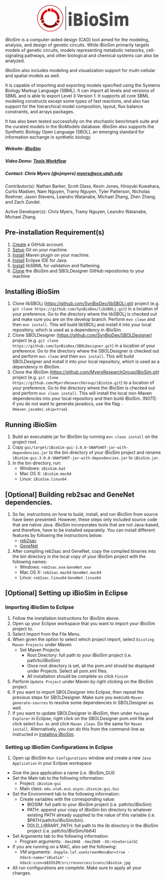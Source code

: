 
<p align="center">
  <img  src="docs/media/iBioSim_horizontal.png">
</p>

iBioSim is a computer-aided design (CAD) tool aimed for the modeling, analysis, and design of genetic circuits. 
While iBioSim primarily targets models of genetic circuits, models representing metabolic networks, cell-signaling pathways, 
and other biological and chemical systems can also be analyzed. 

iBioSim also includes modeling and visualization support for multi-cellular and spatial models as well. 

It is capable of importing and exporting models specified using the Systems Biology Markup Language (SBML). 
It can import all levels and versions of SBML and is able to export Level 3 Version 1. 
It supports all core SBML modeling constructs except some types of fast reactions, and also has support for the 
hierarchical model composition, layout, flux balance constraints, and arrays packages. 

It has also been tested successfully on the stochastic benchmark suite and the curated models in the BioModels database. 
iBioSim also supports the Synthetic Biology Open Language (SBOL), an emerging standard for information exchange in synthetic 
biology.

##### Website: [iBioSim](http://www.async.ece.utah.edu/ibiosim)
##### Video Demo: [Tools Workflow](https://www.youtube.com/watch?v=g4xayzlyC2Q)
##### Contact: Chris Myers (@cjmyers) myers@ece.utah.edu

Contributor(s): Nathan Barker, Scott Glass, Kevin Jones, Hiroyuki Kuwahara, Curtis Madsen, Nam Nguyen, Tramy Nguyen, Tyler Patterson, Nicholas Roehner, Jason Stevens, Leandro Watanabe, Michael Zhang, Zhen Zhang, and Zach Zundel.

Active Developer(s): Chris Myers, Tramy Nguyen, Leandro Watanabe, Michael Zhang.

## Pre-installation Requirement(s)
1. [Create](https://github.com/) a GitHub account.
2. [Setup](https://help.github.com/articles/set-up-git) Git on your machine.
3. [Install](https://maven.apache.org/download.cgi) Maven plugin on your machine.
4. [Install](http://www.eclipse.org) Eclipse IDE  for Java. 
5. [Install](https://sourceforge.net/projects/sbml/files/libsbml/5.15.2-experimental/) libSBML for validation and flattening.
6. [Clone](https://help.github.com/articles/cloning-a-repository/) the iBioSim and SBOLDesigner GitHub repositories to your machine

## Installing iBioSim
1. Clone libSBOLj (https://github.com/SynBioDex/libSBOLj.git) project (e.g. ```git clone https://github.com/SynBioDex/libSBOLj.git```) in a location of your preference. Go to the directory where the libSBOLj is checked out and make sure you are on the develop branch. Perform ```mvn clean``` and then ```mvn install```. This will build libSBOLj and install it into your local repository, which is used as a dependency in iBioSim. 
2. Clone SBOLDesigner (https://github.com/SynBioDex/SBOLDesigner) project (e.g. ```git clone https://github.com/SynBioDex/SBOLDesigner.git```) in a location of your preference. Go to the directory where the SBOLDesigner is checked out and perform ```mvn clean``` and then ```mvn install```. This will build SBOLDesigner and install it into your local repository, which is used as a dependency in iBioSim. 
3. Clone the iBioSim (https://github.com/MyersResearchGroup/iBioSim.git) project (e.g. ```git clone https://github.com/MyersResearchGroup/iBioSim.git```) to a location of your preference. Go to the directory where the iBioSim is checked out and perform ```mvn clean install```. This will install the local non-Maven dependencies into your local repository and then build iBioSim. (NOTE: if you do not want to generate javadocs, use the flag ```-Dmaven.javadoc.skip=true```).

## Running iBioSim
1. Build an executable jar for iBioSim by running ```mvn clean install``` on the project root. 
2. Copy ```gui/target/iBioSim-gui-3.0.0-SNAPSHOT-jar-with-dependencies.jar``` to the bin directory of your iBioSim project and rename ```iBioSim-gui-3.0.0-SNAPSHOT-jar-with-dependencies.jar``` to ```iBioSim.jar```.
3. In the bin directory, run:
      * Windows: ```iBioSim.bat``` 
      * Mac OS X: ```iBioSim.mac64```
      * Linux: ```iBioSim.linux64```

## [Optional] Building reb2sac and GeneNet dependencies.
1. So far, instructions on how to build, install, and run iBioSim from source have been presented. However, these steps only included source code that are native Java. iBioSim incorporates tools that are not Java-based, and therefore, have to be installed separately. You can install different features by following the instructions below:
   * [reb2sac](https://github.com/MyersResearchGroup/reb2sac/)
   * [GeneNet](https://github.com/MyersResearchGroup/GeneNet)
2. After compiling reb2sac and GeneNet, copy the compiled binaries into the bin directory in the local copy of your iBioSim project with the following names:
      * Windows: ```reb2sac.exe``` ```GeneNet.exe``` 
      * Mac OS X: ```reb2sac.mac64``` ```GeneNet.mac64``` 
      * Linux: ```reb2sac.linux64``` ```GeneNet.linux64``` 

## [Optional] Setting up iBioSim in Eclipse
### Importing iBioSim to Eclipse
1. Follow the installation instructions for iBioSim above.
2. Open up your Eclipse workspace that you want to import your iBioSim project to.
3. Select Import from the File Menu.
4. When given the option to select which project import, select ```Existing Maven Projects``` under Maven
   * Set Maven Projects:
      * Root Directory: full path to your iBioSim project (i.e. path/to/iBioSim)
      * Once root directory is set, all the pom.xml should be displayed under Projects. Select all pom.xml files.
      * All installation should be complete so click ```Finish```
5. Perform ```Update Project``` under Maven by right clicking on the iBioSim project.
6. If you want to import SBOLDesigner into Eclipse, then repeat the previous steps for SBOLDesigner. Make sure you execute ```Maven generate-sources``` to resolve some dependencies in SBOLDesigner as well.
7. If you want to update SBOLDesigner in iBioSim, then under ```Package Explorer``` in Eclipse, right click on the SBOLDesigner pom.xml file and click select ```Run As``` and click ```Maven clean```. Do the same for ```Maven install```. Alternatively, you can do this from the command-line as instructed in [Installing iBioSim](#installing-ibiosim).

### Setting up iBioSim Configurations in Eclipse
1. Open up iBioSim ```Run Configurations``` window and create a new ```Java Application``` in your Eclipse workspace
  * Give the java application a name (i.e. iBioSim_GUI)
  * Set the Main tab to the following information:
    * Project: ```iBioSim-gui```
    * Main class: ```edu.utah.ece.async.ibiosim.gui.Gui```
  * Set the Environment tab to the following information:
    * Create variables with the corresponding value:
      * BIOSIM: full path to your iBioSim project (i.e. path/to/iBioSim)
      * PATH: append your copy of iBioSim bin directory to whatever existing PATH already supplied to the value of this variable (i.e. $PATH:path/to/iBioSim/bin).
      * DDLD_LIBRARY_PATH: full path to the lib directory in the iBioSim project (i.e. path/to/iBioSim/lib64)
  * Set Arguments tab to the following information:
    * Program arguments: ```-Xms2048 -Xms2048 -XX:+UseSerialGC```
  * If you are running on a MAC, also set the following:
    * VM arguments: ```-Dapple.laf.useScreenMenuBar=true -Xdock:name="iBioSim" -Xdock:icon=$BIOSIM/src/resources/icons/iBioSim.jpg```
  * All run configurations are complete. Make sure to apply all your changes.


   
